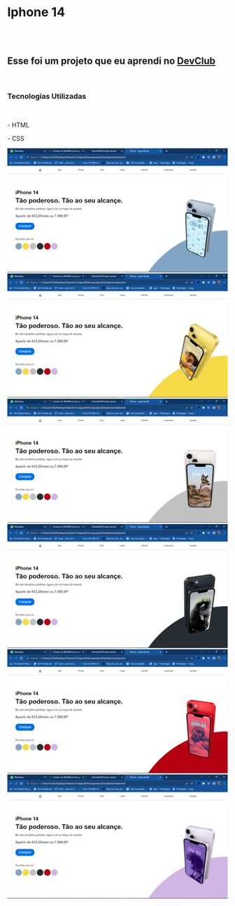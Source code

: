 <h1>Iphone 14</h1>
<br>
<br>
<h2>Esse foi um projeto que eu aprendi no <a href="https://rodolfomori.com.br/devclub">DevClub</a></h2>
<br>
<h3>Tecnologias Utilizadas</h3>
<br>
<p>- HTML</p>
<p>- CSS </p>

<img src="https://github.com/Orlando0292/Iphone/blob/main/img/printiphone/Captura%20de%20Tela%20(13).png?raw=true" />
<img src="https://github.com/Orlando0292/Iphone/blob/main/img/printiphone/Captura%20de%20Tela%20(14).png?raw=true" />
<img src="https://github.com/Orlando0292/Iphone/blob/main/img/printiphone/Captura%20de%20Tela%20(19).png?raw=true" />
<img src="https://github.com/Orlando0292/Iphone/blob/main/img/printiphone/Captura%20de%20Tela%20(20).png?raw=true" />
<img src="https://github.com/Orlando0292/Iphone/blob/main/img/printiphone/Captura%20de%20Tela%20(21).png?raw=true" />
<img src="https://github.com/Orlando0292/Iphone/blob/main/img/printiphone/Captura%20de%20Tela%20(22).png?raw=true" />
